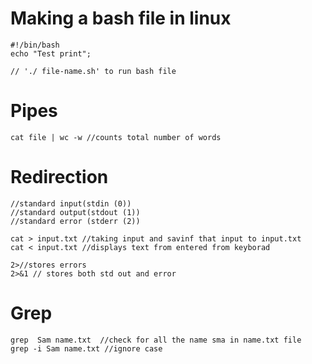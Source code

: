 # Making a bash file in linux  
~~~
#!/bin/bash
echo "Test print";

// './ file-name.sh' to run bash file
~~~
# Pipes
~~~
cat file | wc -w //counts total number of words
~~~

# Redirection
~~~
//standard input(stdin (0))
//standard output(stdout (1))
//standard error (stderr (2))

cat > input.txt //taking input and savinf that input to input.txt
cat < input.txt //displays text from entered from keyborad

2>//stores errors
2>&1 // stores both std out and error
~~~
# Grep 
~~~
grep  Sam name.txt  //check for all the name sma in name.txt file
grep -i Sam name.txt //ignore case
~~~

